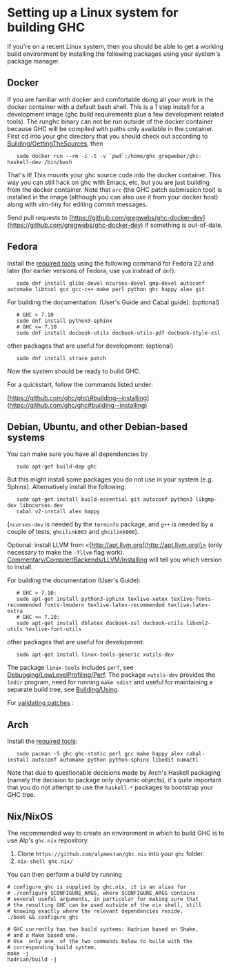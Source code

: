 # Setting up a Linux system for building GHC


If you're on a recent Linux system, then you should be able to get a working build environment by installing the following packages using your system's package manager.

## Docker


If you are familiar with docker and comfortable doing all your work in the docker container with a default bash shell. This is a 1 step install for a development image (ghc build requirements plus a few development related tools). The runghc binary can not be run outside of the docker container because GHC will be compiled with paths only available in the container.
First cd into your ghc directory that you should check out according to [Building/GettingTheSources](building/getting-the-sources), then

```shell
   sudo docker run --rm -i -t -v `pwd`:/home/ghc gregweber/ghc-haskell-dev /bin/bash
```


That's it!
This mounts your ghc source code into the docker container.
This way you can still hack on ghc with Emacs, etc, but you are just building from the docker container.
Note that `arc` (the GHC patch submission tool) is installed in the image (although you can also use it from your docker host) along with vim-tiny for editing commit messages.


Send pull requests to [https://github.com/gregwebs/ghc-docker-dev](https://github.com/gregwebs/ghc-docker-dev) if something is out-of-date.

## Fedora


Install the [required tools](https://gitlab.haskell.org/trac/ghc/wiki/Building/Preparation/Tools) using the following command for Fedora 22 and later (for earlier versions of Fedora, use `yum` instead of `dnf`):

```shell
   sudo dnf install glibc-devel ncurses-devel gmp-devel autoconf automake libtool gcc gcc-c++ make perl python ghc happy alex git
```


For building the documentation: (User's Guide and Cabal guide):
(optional)

```shell
   # GHC > 7.10
   sudo dnf install python3-sphinx
   # GHC <= 7.10
   sudo dnf install docbook-utils docbook-utils-pdf docbook-style-xsl
```


other  packages that are useful for development:
(optional)

```shell
   sudo dnf install strace patch
```


Now the system should be ready to build GHC.


For a quickstart, follow the commands listed under:

[https://github.com/ghc/ghc\#building--installing](https://github.com/ghc/ghc#building--installing)

## Debian, Ubuntu, and other Debian-based systems


You can make sure you have all dependencies by

```shell
   sudo apt-get build-dep ghc
```


But this might install some packages you do not use in your system (e.g. Sphinx).  Alternatively install the following:

```shell
   sudo apt-get install build-essential git autoconf python3 libgmp-dev libncurses-dev
   cabal v2-install alex happy
```


(`ncurses-dev` is needed by the `terminfo` package, and `g++` is needed by a couple of tests, `ghcilink003` and `ghcilink006`).


Optional: install LLVM from \<[http://apt.llvm.org](http://apt.llvm.org)\> (only necessary to make the `-fllvm` flag work). [Commentary/Compiler/Backends/LLVM/Installing](commentary/compiler/backends/llvm/installing#llvm-support) will tell you which version to install.


For building the documentation (User's Guide):

```shell
   # GHC > 7.10:
   sudo apt-get install python3-sphinx texlive-xetex texlive-fonts-recommended fonts-lmodern texlive-latex-recommended texlive-latex-extra
   # GHC <= 7.10:
   sudo apt-get install dblatex docbook-xsl docbook-utils libxml2-utils texlive-font-utils
```


other packages that are useful for development:

```shell
   sudo apt-get install linux-tools-generic xutils-dev
```


The package `linux-tools` includes `perf`, see [Debugging/LowLevelProfiling/Perf](debugging/low-level-profiling/perf). The package `xutils-dev` provides the `lndir` program, need for running `make sdist` and useful for maintaining a separate build tree, see [Building/Using](building/using).


For [validating patches](testing-patches) :

## Arch


Install the [required tools](https://gitlab.haskell.org/trac/ghc/wiki/Building/Preparation/Tools):

```shell
   sudo pacman -S ghc ghc-static perl gcc make happy alex cabal-install autoconf automake python python-sphinx libedit numactl
```


Note that due to questionable decisions made by Arch's Haskell packaging (namely the decision to package only dynamic objects), it's quite important that you do not attempt to use the `haskell-*` packages to bootstrap your GHC tree. 

## Nix/NixOS


The recommended way to create an environment in which to build GHC is to use Alp's `ghc.nix` repository. 

1. Clone `https://github.com/alpmestan/ghc.nix` into your `ghc` folder.
1. `nix-shell ghc.nix/`


You can then perform a build by running

```shell
# configure_ghc is supplied by ghc.nix, it is an alias for
# ./configure $CONFIGURE_ARGS, where $CONFIGURE_ARGS contains
# several useful arguments, in particular for making sure that
# the resulting GHC can be used outside of the nix shell, still
# knowing exactly where the relevant dependencies reside.
./boot && configure_ghc

# GHC currently has two build systems: Hadrian based on Shake,
# and a Make based one.
# Use _only one_ of the two commands below to build with the
# corresponding build system.
make -j
hadrian/build -j
```
